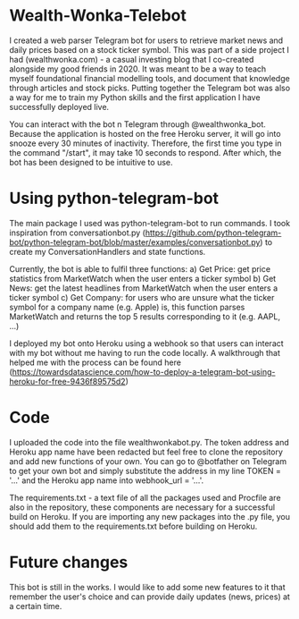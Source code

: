 # Wealth-Wonka-Telebot
I created a web parser Telegram bot for users to retrieve market news and daily prices based on a stock ticker symbol. This was part of a side project I had (wealthwonka.com) - a casual investing blog that I co-created alongside my good friends in 2020. It was meant to be a way to teach myself foundational financial modelling tools, and document that knowledge through articles and stock picks. Putting together the Telegram bot was also a way for me to train my Python skills and the first application I have successfully deployed live.

You can interact with the bot n Telegram through @wealthwonka_bot. Because the application is hosted on the free Heroku server, it will go into snooze every 30 minutes of inactivity. Therefore, the first time you type in the command "/start", it may take 10 seconds to respond. After which, the bot has been designed to be intuitive to use.

# Using python-telegram-bot
The main package I used was python-telegram-bot to run commands. I took inspiration from conversationbot.py (https://github.com/python-telegram-bot/python-telegram-bot/blob/master/examples/conversationbot.py) to create my ConversationHandlers and state functions.

Currently, the bot is able to fulfil three functions:
a) Get Price: get price statistics from MarketWatch when the user enters a ticker symbol
b) Get News: get the latest headlines from MarketWatch when the user enters a ticker symbol
c) Get Company: for users who are unsure what the ticker symbol for a company name (e.g. Apple) is, this function parses MarketWatch and returns the top 5 results corresponding to it (e.g. AAPL, ...)

I deployed my bot onto Heroku using a webhook so that users can interact with my bot without me having to run the code locally. A walkthrough that helped me with the process can be found here (https://towardsdatascience.com/how-to-deploy-a-telegram-bot-using-heroku-for-free-9436f89575d2)

# Code
I uploaded the code into the file wealthwonkabot.py. The token address and Heroku app name have been redacted but feel free to clone the repository and add new functions of your own. You can go to @botfather on Telegram to get your own bot and simply substitute the address in my line TOKEN = '...' and the Heroku app name into webhook_url = '...'.

The requirements.txt - a text file of all the packages used and Procfile are also in the repository, these components are necessary for a successful build on Heroku. If you are importing any new packages into the .py file, you should add them to the requirements.txt before building on Heroku.

# Future changes
This bot is still in the works. I would like to add some new features to it that remember the user's choice and can provide daily updates (news, prices) at a certain time.
